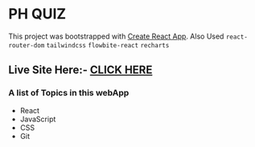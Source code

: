 # PH QUIZ

This project was bootstrapped with [Create React App](https://github.com/facebook/create-react-app).
Also Used `react-router-dom` `tailwindcss` `flowbite-react` `recharts`

## Live Site Here:- [CLICK HERE](https://symphonious-bombolone-7c47ee.netlify.app/)

### A list of Topics in this webApp

* React
* JavaScript
* CSS
* Git